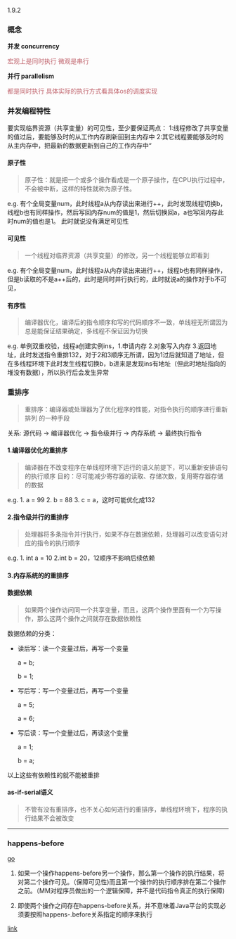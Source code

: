 1.9.2

### 概念

**并发 concurrency**

<font color=#bf616a>宏观上是同时执行 微观是串行</font>

**并行 parallelism**

<font color=#bf616a>都是同时执行 具体实际的执行方式看具体os的调度实现</font>

### 并发编程特性

要实现临界资源（共享变量）的可见性，至少要保证两点：
1:线程修改了共享变量的值过后，要能够及时的从工作内存刷新回到主内存中
2:其它线程要能够及时的从主内存中，把最新的数据更新到自己的工作内存中“

#### 原子性

> 原子性：就是把一个或多个操作看成是一个原子操作，在CPU执行过程中，不会被中断，这样的特性就称为原子性。

e.g. 有个全局变量num，此时线程a从内存读出来进行++，此时发现线程切换b，线程b也有同样操作，然后写回内存num的值是1，然后切换回a，a也写回内存此时num的值也是1。 此时就说没有满足可见性

#### 可见性

> 一个线程对临界资源（共享变量）的修改，另一个线程能够立即看到

e.g. 有个全局变量num，此时线程a从内存读出来进行++，线程b也有同样操作，但是b读取的不是a++后的，此时是同时并行执行的，此时就说a的操作对于b不可见，


#### 有序性

> 编译器优化，编译后的指令顺序和写的代码顺序不一致，单线程无所谓因为总是能保证结果确定，多线程不保证因为切换

e.g. 单例双重校验，线程a创建实例ins，1.申请内存 2.对象写入内存 3.返回地址，此时发送指令重排132，对于2和3顺序无所谓，因为1过后就知道了地址，但在多线程环境下此时发生线程切换b，b进来是发现ins有地址（但此时地址指向的堆没有数据），所以执行后会发生异常

### 重排序

> 重排序：编译器或处理器为了优化程序的性能，对指令执行的顺序进行重新排列
的一种手段

关系: 源代码 -> 编译器优化 -> 指令级并行 -> 内存系统 -> 最终执行指令

#### 1.编译器优化的重排序

>编译器在不改变程序在单线程环境下运行的语义前提下，可以重新安排语句的执行顺序 目的：尽可能减少寄存器的读取、存储次数，复用寄存器存储的数据

e.g. 1. a = 99 2. b = 88 3. c = a，这时可能优化成132 

#### 2.指令级并行的重排序

> 处理器将多条指令并行执行，如果不存在数据依赖，处理器可以改变语句对应的指令的执行顺序

e.g. 1. int a = 10 2.int b = 20，12顺序不影响后续依赖

#### 3.内存系统的的重排序


#### 数据依赖

>如果两个操作访问同一个共享变量，而且，这两个操作里面有一个为写操作，那么这两个操作之间就存在数据依赖性

数据依赖的分类：

- 读后写：读一个变量过后，再写一个变量

	a = b;

	b = 1;

- 写后写：写一个变量过后，再写一个变量

	a = 5;

	a = 6;

- 写后读：写一个变量过后，再读这个变量

	a = 1;

	b = a;

以上这些有依赖性的就不能被重排

#### as-if-serial语义

> 不管有没有重排序，也不关心如何进行的重排序，单线程环境下，程序的执行结果不会被改变

--------

### happens-before

[go](../Go/channel.md) 

1. 如果一个操作happens-before另一个操作，那么第一个操作的执行结果，将对第二个操作可见。（保障可见性)而且第一个操作的执行顺序排在第二个操作之前。（MM对程序员做出的一个逻辑保障，并不是代码指令真正的执行保障)

2. 即使两个操作之间存在happens-before关系，并不意味着Java平台的实现必须要按照happens-.before关系指定的顺序来执行

[link](https://www.bilibili.com/video/BV1GF411p7As/?spm_id_from=333.788&vd_source=b2209c516e49ddd3ec341587f8c30826) 
